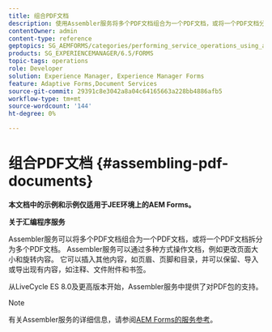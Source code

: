 ```yaml
---
title: 组合PDF文档
description: 使用Assembler服务将多个PDF文档组合为一个PDF文档，或将一个PDF文档分解为多个PDF文档。
contentOwner: admin
content-type: reference
geptopics: SG_AEMFORMS/categories/performing_service_operations_using_apis
products: SG_EXPERIENCEMANAGER/6.5/FORMS
topic-tags: operations
role: Developer
solution: Experience Manager, Experience Manager Forms
feature: Adaptive Forms,Document Services
source-git-commit: 29391c8e3042a8a04c64165663a228bb4886afb5
workflow-type: tm+mt
source-wordcount: '144'
ht-degree: 0%

---
```


# 组合PDF文档 {#assembling-pdf-documents}

**本文档中的示例和示例仅适用于JEE环境上的AEM Forms。**

**关于汇编程序服务**

Assembler服务可以将多个PDF文档组合为一个PDF文档，或将一个PDF文档拆分为多个PDF文档。 Assembler服务可以通过多种方式操作文档，例如更改页面大小和旋转内容。 它可以插入其他内容，如页眉、页脚和目录，并可以保留、导入或导出现有内容，如注释、文件附件和书签。

从LiveCycle ES 8.0及更高版本开始，Assembler服务中提供了对PDF包的支持。

>[!NOTE]
>
>有关Assembler服务的详细信息，请参阅[AEM Forms的服务参考](https://www.adobe.com/go/learn_aemforms_services_63)。
